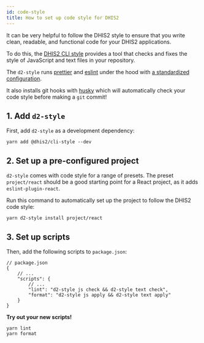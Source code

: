 ```yaml
---
id: code-style
title: How to set up code style for DHIS2
---
```


It can be very helpful to follow the DHIS2 style to ensure that you write clean, readable, and functional code for your DHIS2 applications.  

To do this, the [DHIS2 CLI style](https://cli-style.dhis2.nu/#/) provides a tool that checks and fixes the style of JavaScript and text files in your repository.  

The `d2-style` runs [prettier](https://prettier.io/) and [eslint](https://eslint.org) under the hood with [a standardized configuration](https://github.com/dhis2/cli-style/tree/master/config/js).  

It also installs git hooks with [husky](https://github.com/typicode/husky) which will automatically check your code style before making a `git` commit!

## 1. Add `d2-style` 

First, add `d2-style` as a development dependency: 

```shell
yarn add @dhis2/cli-style --dev
```

## 2. Set up a pre-configured project 

`d2-style` comes with code style for a range of presets. The preset `project/react` should be a good starting point for a React project, as it adds `eslint-plugin-react`.

Run this command to automatically set up the project to follow the DHIS2 code style: 

```shell
yarn d2-style install project/react
```

## 3. Set up scripts 

Then, add the following scripts to `package.json`:

```shell
// package.json
{
    // ...
    "scripts": {
        // ...
        "lint": "d2-style js check && d2-style text check",
        "format": "d2-style js apply && d2-style text apply"
    }
}
```

**Try out your new scripts!** 

```shell
yarn lint
yarn format
```
